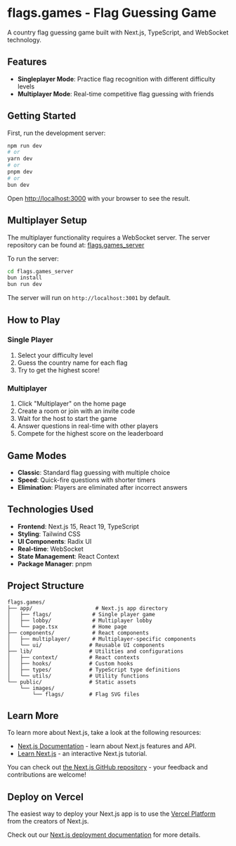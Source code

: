 # flags.games - Flag Guessing Game

A country flag guessing game built with Next.js, TypeScript, and WebSocket technology.

## Features

- **Singleplayer Mode**: Practice flag recognition with different difficulty levels
- **Multiplayer Mode**: Real-time competitive flag guessing with friends

## Getting Started

First, run the development server:

```bash
npm run dev
# or
yarn dev
# or
pnpm dev
# or
bun dev
```

Open [http://localhost:3000](http://localhost:3000) with your browser to see the result.

## Multiplayer Setup

The multiplayer functionality requires a WebSocket server. The server repository can be found at: [flags.games_server](https://github.com/Xurify/flags.games_server)

To run the server:

```bash
cd flags.games_server
bun install
bun run dev
```

The server will run on `http://localhost:3001` by default.

## How to Play

### Single Player
1. Select your difficulty level
2. Guess the country name for each flag
3. Try to get the highest score!

### Multiplayer
1. Click "Multiplayer" on the home page
2. Create a room or join with an invite code
3. Wait for the host to start the game
4. Answer questions in real-time with other players
5. Compete for the highest score on the leaderboard

## Game Modes

- **Classic**: Standard flag guessing with multiple choice
- **Speed**: Quick-fire questions with shorter timers
- **Elimination**: Players are eliminated after incorrect answers

## Technologies Used

- **Frontend**: Next.js 15, React 19, TypeScript
- **Styling**: Tailwind CSS
- **UI Components**: Radix UI
- **Real-time**: WebSocket
- **State Management**: React Context
- **Package Manager**: pnpm

## Project Structure

```
flags.games/
├── app/                    # Next.js app directory
│   ├── flags/             # Single player game
│   ├── lobby/             # Multiplayer lobby
│   └── page.tsx           # Home page
├── components/            # React components
│   ├── multiplayer/       # Multiplayer-specific components
│   └── ui/               # Reusable UI components
├── lib/                  # Utilities and configurations
│   ├── context/          # React contexts
│   ├── hooks/            # Custom hooks
│   ├── types/            # TypeScript type definitions
│   └── utils/            # Utility functions
└── public/               # Static assets
    └── images/
        └── flags/        # Flag SVG files
```

## Learn More

To learn more about Next.js, take a look at the following resources:

- [Next.js Documentation](https://nextjs.org/docs) - learn about Next.js features and API.
- [Learn Next.js](https://nextjs.org/learn) - an interactive Next.js tutorial.

You can check out [the Next.js GitHub repository](https://github.com/vercel/next.js) - your feedback and contributions are welcome!

## Deploy on Vercel

The easiest way to deploy your Next.js app is to use the [Vercel Platform](https://vercel.com/new?utm_medium=default-template&filter=next.js&utm_source=create-next-app&utm_campaign=create-next-app-readme) from the creators of Next.js.

Check out our [Next.js deployment documentation](https://nextjs.org/docs/app/building-your-application/deploying) for more details.
